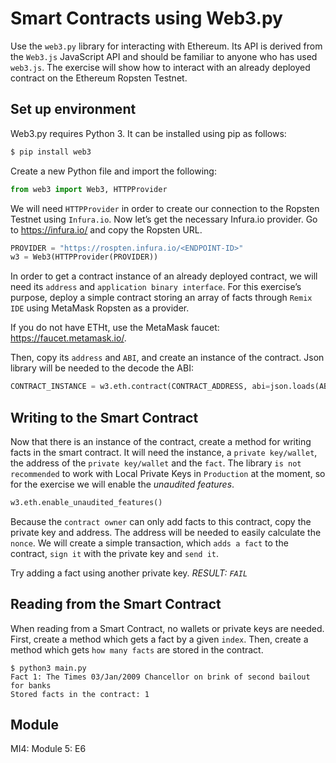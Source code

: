 # Smart Contracts using Web3.py
Use the `web3.py` library for interacting with Ethereum. Its API is derived from the `Web3.js` JavaScript API and should be familiar to anyone who has used `web3.js`. The exercise will show how to interact with an already deployed contract on the Ethereum Ropsten Testnet.
## Set up environment
Web3.py requires Python 3. It can be installed using pip as follows:
```sh
$ pip install web3
```
Create a new Python file and import the following:
```py
from web3 import Web3, HTTPProvider
```
We will need `HTTPProvider` in order to create our connection to the Ropsten Testnet using `Infura.io`.
Now let’s get the necessary Infura.io provider. Go to https://infura.io/ and copy the Ropsten URL.
```py
PROVIDER = "https://rospten.infura.io/<ENDPOINT-ID>"
w3 = Web3(HTTPProvider(PROVIDER))
```
 
In order to get a contract instance of an already deployed contract, we will need its `address` and `application binary interface`. For this exercise’s purpose, deploy a simple contract storing an array of facts through `Remix IDE` using MetaMask Ropsten as a provider.

If you do not have ETHt, use the MetaMask faucet: https://faucet.metamask.io/.

Then, copy its `address` and `ABI`, and create an instance of the contract. Json library will be needed to the decode the ABI:
```py
CONTRACT_INSTANCE = w3.eth.contract(CONTRACT_ADDRESS, abi=json.loads(ABI))
```
## Writing to the Smart Contract
Now that there is an instance of the contract, create a method for writing facts in the smart contract. It will need the instance, a `private key/wallet`, the address of the `private key/wallet` and the `fact`. The library `is not recommended` to work with Local Private Keys in `Production` at the moment, so for the exercise we will enable the _unaudited features_. 
```py
w3.eth.enable_unaudited_features()
```
Because the `contract owner` can only add facts to this contract, copy the private key and address. The address will be needed to easily calculate the `nonce`.
We will create a simple transaction, which `adds a fact` to the contract, `sign it` with the private key and `send it`.

Try adding a fact using another private key. _RESULT: `FAIL`_
## Reading from the Smart Contract
When reading from a Smart Contract, no wallets or private keys are needed. 
First, create a method which gets a fact by a given `index`. Then, create a method which gets `how many facts` are stored in the contract.
```
$ python3 main.py
Fact 1: The Times 03/Jan/2009 Chancellor on brink of second bailout for banks
Stored facts in the contract: 1
```
## Module
MI4: Module 5: E6
